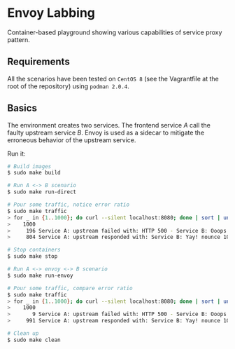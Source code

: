 # Envoy Labbing

Container-based playground showing various capabilities of service proxy pattern.

## Requirements

All the scenarios have been tested on `CentOS 8` (see the Vagrantfile at the root of the repository) using `podman 2.0.4`.

## Basics

The environment creates two services. The frontend service _A_ call the faulty upstream service _B_. Envoy is used as a sidecar to mitigate the erroneous behavior of the upstream service.

Run it:

```bash
# Build images
$ sudo make build

# Run A <-> B scenario
$ sudo make run-direct

# Pour some traffic, notice error ratio
$ sudo make traffic
> for _ in {1..1000}; do curl --silent localhost:8080; done | sort | uniq -w 24 -c
>    1000
>     196 Service A: upstream failed with: HTTP 500 - Service B: Ooops... nounce 1013789005
>     804 Service A: upstream responded with: Service B: Yay! nounce 1003014939

# Stop containers
$ sudo make stop

# Run A <-> envoy <-> B scenario
$ sudo make run-envoy

# Pour some traffic, compare error ratio
$ sudo make traffic
> for _ in {1..1000}; do curl --silent localhost:8080; done | sort | uniq -w 24 -c
>    1000
>       9 Service A: upstream failed with: HTTP 500 - Service B: Ooops... nounce 1263663296
>     991 Service A: upstream responded with: Service B: Yay! nounce 1003014939

# Clean up
$ sudo make clean
```
